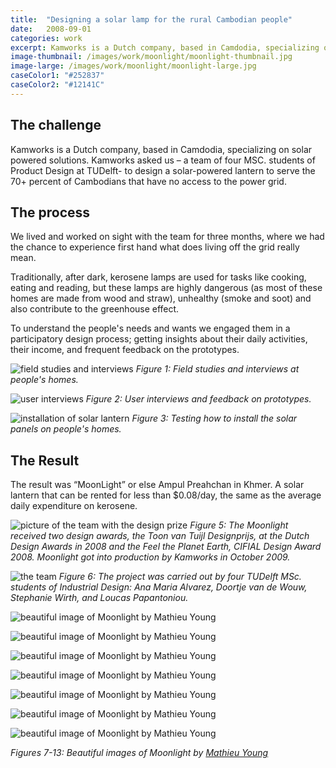 ```yaml
---
title:  "Designing a solar lamp for the rural Cambodian people"
date:   2008-09-01
categories: work
excerpt: Kamworks is a Dutch company, based in Camdodia, specializing on solar powered solutions. Kamworks asked us (a team of four Product Design Students at TUDelft) to design a solar-powered lantern to serve the 70+ percent of Cambodians that have no access to the power grid…
image-thumbnail: /images/work/moonlight/moonlight-thumbnail.jpg
image-large: /images/work/moonlight/moonlight-large.jpg
caseColor1: "#252837"
caseColor2: "#12141C"
---
```


## The challenge
Kamworks is a Dutch company, based in Camdodia, specializing on solar powered solutions. Kamworks asked us – a team of four MSC. students of Product Design at TUDelft- to design a solar-powered lantern to serve the 70+ percent of Cambodians that have no access to the power grid.

## The process
We lived and worked on sight with the team for three months, where we had the chance to experience first hand what does living off the grid really mean.

Traditionally, after dark, kerosene lamps are used for tasks like cooking, eating and reading, but these lamps are highly dangerous (as most of these homes are made from wood and straw), unhealthy (smoke and soot) and also contribute to the greenhouse effect.

To understand the people's needs and wants we engaged them in a participatory design process; getting insights about their daily activities, their income, and frequent feedback on the prototypes.

![field studies and interviews](/images/work/moonlight/moonlight-1.jpg)
*Figure 1: Field studies and interviews at people's homes.*

![user interviews](/images/work/moonlight/moonlight-2.jpg)
*Figure 2: User interviews and feedback on prototypes.*

![installation of solar lantern](/images/work/moonlight/moonlight-3.jpg)
*Figure 3: Testing how to install the solar panels on people's homes.*

## The Result
The result was “MoonLight” or else Ampul Preahchan in Khmer. A solar lantern that can be rented for less than $0.08/day, the same as the average daily expenditure on kerosene.

![picture of the team with the design prize](/images/work/moonlight/moonlight-5.jpg)
*Figure 5: The Moonlight received two design awards, the Toon van Tuijl Designprijs, at the Dutch Design Awards in 2008 and the Feel the Planet Earth, CIFIAL Design Award 2008. Moonlight got into production by Kamworks in October 2009.*

![the team](/images/work/moonlight/moonlight-4.jpg)
*Figure 6: The project was carried out by four TUDelft MSc. students of Industrial Design: Ana Maria Alvarez, Doortje van de Wouw, Stephanie Wirth, and Loucas Papantoniou.*

![beautiful image of Moonlight by Mathieu Young](/images/work/moonlight/moonlight-7.jpg)

![beautiful image of Moonlight by Mathieu Young](/images/work/moonlight/moonlight-8.jpg)

![beautiful image of Moonlight by Mathieu Young](/images/work/moonlight/moonlight-9.jpg)

![beautiful image of Moonlight by Mathieu Young](/images/work/moonlight/moonlight-10.jpg)

![beautiful image of Moonlight by Mathieu Young](/images/work/moonlight/moonlight-11.jpg)

![beautiful image of Moonlight by Mathieu Young](/images/work/moonlight/moonlight-12.jpg)

![beautiful image of Moonlight by Mathieu Young](/images/work/moonlight/moonlight-13.jpg)

*Figures 7-13: Beautiful images of Moonlight by [Mathieu Young][1]*

[1]: http://www.mathieuyoung.com/ "Mathieu Young"

